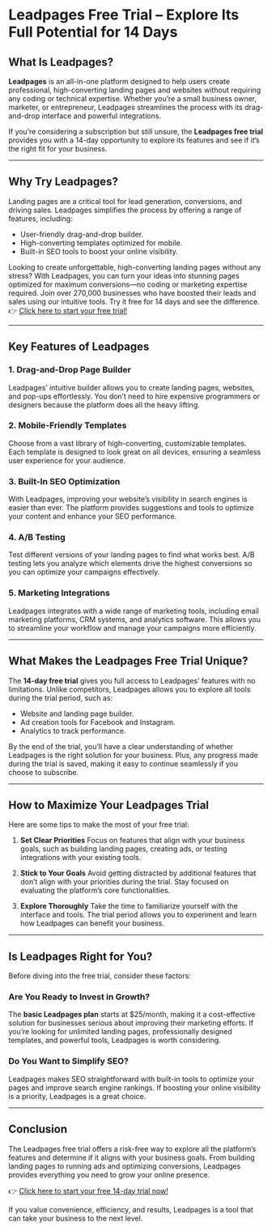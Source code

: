 # Leadpages Free Trial – Explore Its Full Potential for 14 Days

## What Is Leadpages?

**Leadpages** is an all-in-one platform designed to help users create professional, high-converting landing pages and websites without requiring any coding or technical expertise. Whether you’re a small business owner, marketer, or entrepreneur, Leadpages streamlines the process with its drag-and-drop interface and powerful integrations.

If you’re considering a subscription but still unsure, the **Leadpages free trial** provides you with a 14-day opportunity to explore its features and see if it’s the right fit for your business.

---

## Why Try Leadpages?

Landing pages are a critical tool for lead generation, conversions, and driving sales. Leadpages simplifies the process by offering a range of features, including:

- User-friendly drag-and-drop builder.
- High-converting templates optimized for mobile.
- Built-in SEO tools to boost your online visibility.

Looking to create unforgettable, high-converting landing pages without any stress? With Leadpages, you can turn your ideas into stunning pages optimized for maximum conversions—no coding or marketing expertise required. Join over 270,000 businesses who have boosted their leads and sales using our intuitive tools. Try it free for 14 days and see the difference. 👉 [Click here to start your free trial!](https://bit.ly/LEadPages)

---

## Key Features of Leadpages

### 1. Drag-and-Drop Page Builder
Leadpages’ intuitive builder allows you to create landing pages, websites, and pop-ups effortlessly. You don’t need to hire expensive programmers or designers because the platform does all the heavy lifting.

### 2. Mobile-Friendly Templates
Choose from a vast library of high-converting, customizable templates. Each template is designed to look great on all devices, ensuring a seamless user experience for your audience.

### 3. Built-In SEO Optimization
With Leadpages, improving your website’s visibility in search engines is easier than ever. The platform provides suggestions and tools to optimize your content and enhance your SEO performance.

### 4. A/B Testing
Test different versions of your landing pages to find what works best. A/B testing lets you analyze which elements drive the highest conversions so you can optimize your campaigns effectively.

### 5. Marketing Integrations
Leadpages integrates with a wide range of marketing tools, including email marketing platforms, CRM systems, and analytics software. This allows you to streamline your workflow and manage your campaigns more efficiently.

---

## What Makes the Leadpages Free Trial Unique?

The **14-day free trial** gives you full access to Leadpages’ features with no limitations. Unlike competitors, Leadpages allows you to explore all tools during the trial period, such as:

- Website and landing page builder.
- Ad creation tools for Facebook and Instagram.
- Analytics to track performance.

By the end of the trial, you’ll have a clear understanding of whether Leadpages is the right solution for your business. Plus, any progress made during the trial is saved, making it easy to continue seamlessly if you choose to subscribe.

---

## How to Maximize Your Leadpages Trial

Here are some tips to make the most of your free trial:

1. **Set Clear Priorities**
   Focus on features that align with your business goals, such as building landing pages, creating ads, or testing integrations with your existing tools.

2. **Stick to Your Goals**
   Avoid getting distracted by additional features that don’t align with your priorities during the trial. Stay focused on evaluating the platform’s core functionalities.

3. **Explore Thoroughly**
   Take the time to familiarize yourself with the interface and tools. The trial period allows you to experiment and learn how Leadpages can benefit your business.

---

## Is Leadpages Right for You?

Before diving into the free trial, consider these factors:

### Are You Ready to Invest in Growth?
The **basic Leadpages plan** starts at $25/month, making it a cost-effective solution for businesses serious about improving their marketing efforts. If you’re looking for unlimited landing pages, professionally designed templates, and powerful tools, Leadpages is worth considering.

### Do You Want to Simplify SEO?
Leadpages makes SEO straightforward with built-in tools to optimize your pages and improve search engine rankings. If boosting your online visibility is a priority, Leadpages is a great choice.

---

## Conclusion

The Leadpages free trial offers a risk-free way to explore all the platform’s features and determine if it aligns with your business goals. From building landing pages to running ads and optimizing conversions, Leadpages provides everything you need to grow your online presence.

👉 [Click here to start your free 14-day trial now!](https://bit.ly/LEadPages)

If you value convenience, efficiency, and results, Leadpages is a tool that can take your business to the next level.
